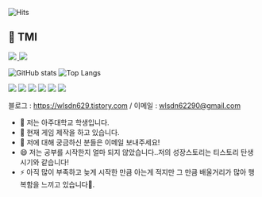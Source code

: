 <!--방문자 수, 깃허브 팔로워 수-->
![Hits](https://hits.seeyoufarm.com/api/count/incr/badge.svg?url=https%3A%2F%2Fgithub.com%2Fansohxxn&count_bg=%23FFC500&title_bg=%23555555&icon=diaspora.svg&icon_color=%23FFDD00&title=visitors&edge_flat=false)

## 🌙 TMI

<a href="https://wlsdn629.tistory.com/">
    <img src = "https://img.shields.io/badge/MY%20BLOG-yellow?&style=flat&logo=github&logoColor=black" style="height : auto; margin-right : 2px;"/>
</a>
<a href="https://www.youtube.com/@%EC%A7%84%EC%9A%B0%EC%9D%98%ED%98%BC%EC%9E%A3%EB%A7%90">
    <img src ="https://img.shields.io/badge/YouTube%20-%23FF0000.svg?&style=flat&logo=YouTube&logoColor=white" style="height : auto;"/>
</a>

<!--깃헙 상태-->
![GitHub stats](https://github-readme-stats.vercel.app/api?username=KimJinWooDa&show_icons=true&theme=radical)
![Top Langs](https://github-readme-stats.vercel.app/api/top-langs/?username=KimJinWooDa)

<!--깃헙 아이콘-->
<img src="https://img.shields.io/badge/Unity-000000?style=flat-square&logo=Unity&logoColor=white"/> <img src="https://img.shields.io/badge/javascript-F7DF1E?style=for-the-badge&logo=javascript&logoColor=black">  <img src="https://img.shields.io/badge/react-61DAFB?style=for-the-badge&logo=react&logoColor=black">  <img src="https://img.shields.io/badge/html-E34F26?style=for-the-badge&logo=html5&logoColor=white">  <img src="https://img.shields.io/badge/css-1572B6?style=for-the-badge&logo=css3&logoColor=white">  <img src="https://img.shields.io/badge/github-181717?style=for-the-badge&logo=github&logoColor=white">

블로그 : https://wlsdn629.tistory.com  / 이메일 : wlsdn62290@gmail.com


- 🔭 저는 아주대학교 학생입니다.
- 🌱 현재 게임 제작을 하고 있습니다.
- 💬 저에 대해 궁금하신 분들은 이메일 보내주세요!
- 😄 저는 공부를 시작한지 얼마 되지 않았습니다..저의 성장스토리는 티스토리 탄생시기와 같습니다!
- ⚡ 아직 많이 부족하고 늦게 시작한 만큼 아는게 적지만 그 만큼 배울거리가 많아 행복함을 느끼고 있습니다🥳.
